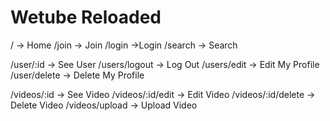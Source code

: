 # Wetube Reloaded

/ -> Home
/join -> Join
/login ->Login
/search -> Search

/user/:id -> See User
/users/logout -> Log Out
/users/edit -> Edit My Profile
/user/delete -> Delete My Profile

/videos/:id -> See Video
/videos/:id/edit -> Edit Video
/videos/:id/delete -> Delete Video
/videos/upload -> Upload Video
